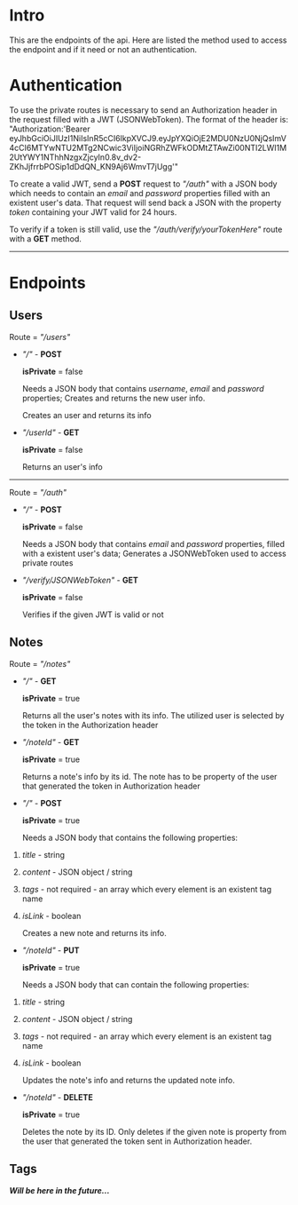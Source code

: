 # Intro

This are the endpoints of the api. Here are listed the method used to access
the endpoint and if it need or not an authentication.

# Authentication

To use the private routes is necessary to send an Authorization header in the request filled with a JWT (JSONWebToken). The format of the header is: "Authorization:'Bearer eyJhbGciOiJIUzI1NiIsInR5cCI6IkpXVCJ9.eyJpYXQiOjE2MDU0NzU0NjQsImV4cCI6MTYwNTU2MTg2NCwic3ViIjoiNGRhZWFkODMtZTAwZi00NTI2LWI1M2UtYWY1NThhNzgxZjcyIn0.8v_dv2-ZKhJjfrrbPOSip1dDdQN_KN9Aj6WmvT7jUgg'"

To create a valid JWT, send a **POST** request to _"/auth"_ with a JSON body which needs to contain
an _email_ and _password_ properties filled with an existent user's data. That request will send back a JSON
with the property _token_ containing your JWT valid for 24 hours.

To verify if a token is still valid, use the _"/auth/verify/yourTokenHere"_ route with a **GET** method.

---

# Endpoints

## Users

Route = _"/users"_

-   _"/"_ - **POST**

    **isPrivate** = false

    Needs a JSON body that contains _username_, _email_ and _password_ properties;
    Creates and returns the new user info.

    Creates an user and returns its info

-   _"/userId"_ - **GET**

    **isPrivate** = false

    Returns an user's info

---

Route = _"/auth"_

-   _"/"_ - **POST**

    **isPrivate** = false

    Needs a JSON body that contains _email_ and _password_ properties, filled with a existent user's data;
    Generates a JSONWebToken used to access private routes

-   _"/verify/JSONWebToken"_ - **GET**

    **isPrivate** = false

    Verifies if the given JWT is valid or not

## Notes

Route = _"/notes"_

-   _"/"_ - **GET**

    **isPrivate** = true

    Returns all the user's notes with its info. The utilized user is selected by the token in the Authorization header

-   _"/noteId"_ - **GET**

    **isPrivate** = true

    Returns a note's info by its id. The note has to be property of the user that generated the token in Authorization header

-   _"/"_ - **POST**

    **isPrivate** = true

    Needs a JSON body that contains the following properties:

1. _title_ - string
2. _content_ - JSON object / string
3. _tags_ - not required - an array which every element is an existent tag name
4. _isLink_ - boolean

    Creates a new note and returns its info.

-   _"/noteId"_ - **PUT**

    **isPrivate** = true

    Needs a JSON body that can contain the following properties:

1. _title_ - string
2. _content_ - JSON object / string
3. _tags_ - not required - an array which every element is an existent tag name
4. _isLink_ - boolean

    Updates the note's info and returns the updated note info.

-   _"/noteId"_ - **DELETE**

    **isPrivate** = true

    Deletes the note by its ID. Only deletes if the given note is property from the user that generated the token sent in Authorization header.

## Tags

**_Will be here in the future..._**
